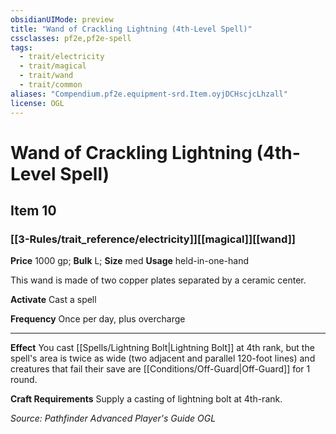 ```yaml
---
obsidianUIMode: preview
title: "Wand of Crackling Lightning (4th-Level Spell)"
cssclasses: pf2e,pf2e-spell
tags:
  - trait/electricity
  - trait/magical
  - trait/wand
  - trait/common
aliases: "Compendium.pf2e.equipment-srd.Item.oyjDCHscjcLhzall"
license: OGL
---
```

# Wand of Crackling Lightning (4th-Level Spell)
## Item 10
### [[3-Rules/trait_reference/electricity]][[magical]][[wand]]


**Price** 1000 gp; 
**Bulk** L; **Size** med
**Usage** held-in-one-hand

This wand is made of two copper plates separated by a ceramic center.

**Activate** Cast a spell

**Frequency** Once per day, plus overcharge

* * *

**Effect** You cast [[Spells/Lightning Bolt|Lightning Bolt]] at 4th rank, but the spell's area is twice as wide (two adjacent and parallel 120-foot lines) and creatures that fail their save are [[Conditions/Off-Guard|Off-Guard]] for 1 round.

**Craft Requirements** Supply a casting of lightning bolt at 4th-rank.

*Source: Pathfinder Advanced Player's Guide*
*OGL*